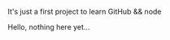 It's just a first project to learn GitHub && node <this line was added at GitHub site>

Hello, nothing here yet... <this line was added localy>
